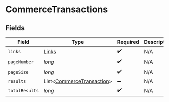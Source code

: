 # CommerceTransactions


## Fields

| Field                                                                   | Type                                                                    | Required                                                                | Description                                                             |
| ----------------------------------------------------------------------- | ----------------------------------------------------------------------- | ----------------------------------------------------------------------- | ----------------------------------------------------------------------- |
| `links`                                                                 | [Links](../../models/shared/Links.md)                                   | :heavy_check_mark:                                                      | N/A                                                                     |
| `pageNumber`                                                            | *long*                                                                  | :heavy_check_mark:                                                      | N/A                                                                     |
| `pageSize`                                                              | *long*                                                                  | :heavy_check_mark:                                                      | N/A                                                                     |
| `results`                                                               | List<[CommerceTransaction](../../models/shared/CommerceTransaction.md)> | :heavy_minus_sign:                                                      | N/A                                                                     |
| `totalResults`                                                          | *long*                                                                  | :heavy_check_mark:                                                      | N/A                                                                     |